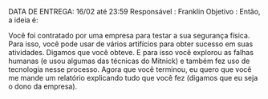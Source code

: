 DATA DE ENTREGA: 16/02 até 23:59
Responsável : Franklin
Objetivo : 
Então, a ideia é:

Você foi contratado por uma empresa para testar a sua segurança física. Para isso, você pode usar de vários artifícios para obter sucesso em suas atividades. Digamos que você obteve. E para isso você explorou as falhas humanas (e usou algumas das técnicas do Mitnick)  e também fez uso de tecnologia nesse processo. Agora que você terminou, eu quero que você me mande um relatório explicando tudo que você fez (digamos que eu seja o dono da empresa).



